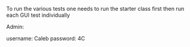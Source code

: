 To run the various tests one needs to run the starter class first then run each GUI test individually 

Admin:

username: Caleb                    password: 4C